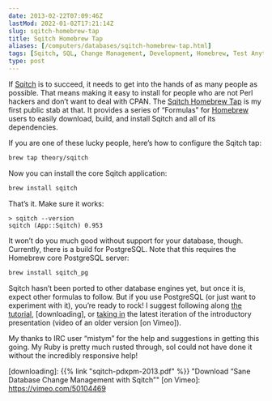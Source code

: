 ```yaml
--- 
date: 2013-02-22T07:09:46Z
lastMod: 2022-01-02T17:21:14Z
slug: sqitch-homebrew-tap
title: Sqitch Homebrew Tap
aliases: [/computers/databases/sqitch-homebrew-tap.html]
tags: [Sqitch, SQL, Change Management, Development, Homebrew, Test Anything Protocol, macOS]
type: post
---
```


If [Sqitch] is to succeed, it needs to get into the hands of as many people as
possible. That means making it easy to install for people who are not Perl
hackers and don’t want to deal with CPAN. The [Sqitch Homebrew Tap] is my first
public stab at that. It provides a series of “Formulas” for [Homebrew] users to
easily download, build, and install Sqitch and all of its dependencies.

If you are one of these lucky people, here’s how to configure the Sqitch tap:

``` sh
brew tap theory/sqitch
```

Now you can install the core Sqitch application:

``` sh
brew install sqitch
```

That’s it. Make sure it works:

``` console
> sqitch --version
sqitch (App::Sqitch) 0.953
```

It won’t do you much good without support for your database, though. Currently,
there is a build for PostgreSQL. Note that this requires the Homebrew core
PostgreSQL server:

``` sh
brew install sqitch_pg
```

Sqitch hasn’t been ported to other database engines yet, but once it is, expect
other formulas to follow. But if you use PostgreSQL (or just want to experiment
with it), you’re ready to rock! I suggest following along [the tutorial],
[downloading], or [taking in] the latest iteration of the introductory
presentation (video of an older version [on Vimeo]).

My thanks to IRC user “mistym” for the help and suggestions in getting this
going. My Ruby is pretty much rusted through, soI could not have done it without
the incredibly responsive help!

  [Sqitch]: https://sqitch.org/ "Sqitch: Sane database schema change management"
  [Sqitch Homebrew Tap]: https://github.com/sqitchers/homebrew-sqitch
  [Homebrew]: https://brew.sh/
  [the tutorial]: https://github.com/sqitchers/sqitch/blob/develop/lib/sqitchtutorial.pod
  [taking in]: https://speakerdeck.com/theory/sane-database-change-management-with-sqitch
    "Speaker Deck: “Sane Database Change Management with Sqitch”"
  [downloading]: {{% link "sqitch-pdxpm-2013.pdf" %}}
    "Download “Sane Database Change Management with Sqitch”"
  [on Vimeo]: https://vimeo.com/50104469
